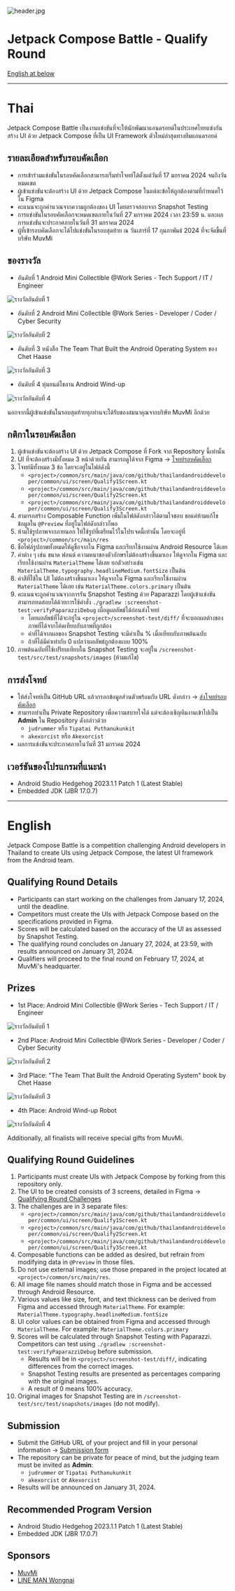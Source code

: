 ![header.jpg](images%2Fheader.jpg)

# Jetpack Compose Battle - Qualify Round
[English at below](#english)

---

# Thai

Jetpack Compose Battle เป็นงานแข่งขันที่จะให้นักพัฒนาแอนดรอยด์ในประเทศไทยแข่งกันสร้าง UI ด้วย Jetpack Compose ที่เป็น UI Framework ตัวใหม่ล่าสุดทางทีมแอนดรอยด์

## รายละเอียดสำหรับรอบคัดเลือก
* การเข้าร่วมแข่งขันในรอบคัดเลือกสามารถเริ่มทำโจทย์ได้ตั้งแต่วันที่ 17 มกราคม 2024 จนถึงวันหมดเขต
* ผู้เข้าแข่งขันจะต้องสร้าง UI ด้วย Jetpack Compose ในแต่ละข้อให้ถูกต้องตามที่กำหนดไว้ใน Figma
* คะแนนจะถูกคำนวณจากความถูกต้องของ UI โดยตรวจสอบจาก Snapshot Testing
* การแข่งขันในรอบคัดเลือกจะหมดเขตภายในวันที่ 27 มกราคม 2024 เวลา 23:59 น. และผลการแข่งขันจะประกาศภายในวันที่ 31 มกราคม 2024
* ผู้ที่เข้ารอบคัดเลือกจะได้ไปแข่งขันในรอบสุดท้าย ณ วันเสาร์ที่ 17 กุมภาพันธ์ 2024 ที่จะจัดขึ้นที่บริษัท MuvMi

## ของรางวัล
* อันดับที่ 1 Android Mini Collectible @Work Series - Tech Support / IT / Engineer

![รางวัลอันดับที่ 1](images%2Fprize_first.png)

* อันดับที่ 2 Android Mini Collectible @Work Series - Developer / Coder / Cyber Security

![รางวัลอันดับที่ 2](images%2Fprize_second.png)

* อันดับที่ 3 หนังสือ The Team That Built the Android Operating System ของ Chet Haase

![รางวัลอันดับที่ 3](images%2Fprize_third.png)

* อันดับที่ 4 หุ่นยนต์ไขลาน Android Wind-up

![รางวัลอันดับที่ 4](images%2Fprize_fourth.png)

นอกจากนี้ผู้เข้าแข่งขันในรอบสุดท้ายทุกท่านจะได้รับของสมนาคุณจากบริษัท MuvMi อีกด้วย

## กติกาในรอบคัดเลือก
1. ผู้เข้าแข่งขันจะต้องสร้าง UI ด้วย Jetpack Compose ที่ Fork จาก Repository นี้เท่านั้น
2. UI ที่จะต้องสร้างมีทั้งหมด 3 หน้าด้วยกัน สามารถดูได้จาก Figma -> [โจทย์รอบคัดเลือก](https://www.figma.com/file/AsOdXenDJAp89aTxGT996v/Jetpack-Compose-Battle---Qualify-Day?type=design&node-id=54766%3A246&mode=dev)
3. โจทย์มีทั้งหมด 3 ข้อ โดยจะอยู่ในไฟล์ดังนี้
   * `<project>/common/src/main/java/com/github/thailandandroiddeveloper/common/ui/screen/Qualify1Screen.kt`
   * `<project>/common/src/main/java/com/github/thailandandroiddeveloper/common/ui/screen/Qualify2Screen.kt`
   * `<project>/common/src/main/java/com/github/thailandandroiddeveloper/common/ui/screen/Qualify3Screen.kt`
4. สามารถสร้าง Composable Function เพิ่มในไฟล์ดังกล่าวได้ตามใจชอบ ขอแค่ห้ามแก้ไขข้อมูลใน `@Preview` ที่อยู่ในไฟล์ดังกล่าวก็พอ 
5. ห้ามใช้รูปภาพจากภายนอก ให้ใช้รูปที่เตรียมไว้ในโปรเจคนี้เท่านั้น โดยจะอยู่ที่ `<project>/common/src/main/res`
6. ชื่อไฟล์รูปภาพทั้งหมดให้ดูชื่อจากใน Figma และเรียกใช้งานผ่าน Android Resource ได้เลย
7. ค่าต่าง ๆ เช่น ขนาด ฟอนต์ ความหนาของตัวอักษรไม่ต้องสร้างขึ้นมาเอง ให้ดูจากใน Figma และเรียกใช้งานผ่าน `MaterialTheme` ได้เลย ยกตัวอย่างเช่น `MaterialTheme.typography.headlineMedium.fontSize` เป็นต้น
8. ค่าสีที่ใช้ใน UI ไม่ต้องสร้างขึ้นมาเอง ให้ดูจากใน Figma และเรียกใช้งานผ่าน `MaterialTheme` ได้เลย เช่น `MaterialTheme.colors.primary` เป็นต้น
9. คะแนนจะถูกคำนวณจากการรัน Snapshot Testing ด้วย Paparazzi โดยผู้เข้าแข่งขันสามารถทดสอบได้ด้วยการใช้คำสั่ง `./gradlew :screenshot-test:verifyPaparazziDebug` เผื่อดูผลลัพธ์ได้ก่อนส่งโจทย์
   * โดยผลลัพธ์ที่ได้จะอยู่ใน `<project>/screenshot-test/diff/` ที่จะบอกผลต่างของภาพที่ได้จากโค้ดเทียบกับภาพที่ถูกต้อง
   * ค่าที่ได้จากผลของ Snapshot Testing จะมีค่าเป็น % เมื่อเทียบกับภาพต้นฉบับ
   * ถ้าที่ได้มีค่าเท่ากับ 0 แปลว่าผลลัพธ์ถูกต้องแบบ 100%
10. ภาพต้นฉบับที่ใช้เปรียบเทียบใน Snapshot Testing จะอยู่ใน `/screenshot-test/src/test/snapshots/images` (ห้ามแก้ไข)

## การส่งโจทย์
* ให้ส่งโจทย์เป็น GitHub URL แล้วกรอกข้อมูลส่วนตัวพร้อมกับ URL ดังกล่าว -> [ส่งโจทย์รอบคัดเลือก](https://forms.gle/FQesDoGdFcuLacdt7)
* สามารถทำเป็น Private Repository เพื่อความสบายใจได้ แต่จะต้องเชิญทีมงานเข้าไปเป็น **Admin** ใน Repository ดังกล่าวด้วย
  * `judrummer` หรือ `Tipatai Puthanukunkit`
  * `akexorcist` หรือ `Akexorcist`
* ผลการแข่งขันจะประกาศภายในวันที่ 31 มกราคม 2024

## เวอร์ชันของโปรแกรมที่แนะนำ
* Android Studio Hedgehog 2023.1.1 Patch 1 (Latest Stable)
* Embedded JDK (JBR 17.0.7)

---

# English
Jetpack Compose Battle is a competition challenging Android developers in Thailand to create UIs using Jetpack Compose, the latest UI framework from the Android team.

## Qualifying Round Details
* Participants can start working on the challenges from January 17, 2024, until the deadline.
* Competitors must create the UIs with Jetpack Compose based on the specifications provided in Figma.
* Scores will be calculated based on the accuracy of the UI as assessed by Snapshot Testing.
* The qualifying round concludes on January 27, 2024, at 23:59, with results announced on January 31, 2024.
* Qualifiers will proceed to the final round on February 17, 2024, at MuvMi's headquarter.

## Prizes
* 1st Place: Android Mini Collectible @Work Series - Tech Support / IT / Engineer

![รางวัลอันดับที่ 1](images%2Fprize_first.png)

* 2nd Place: Android Mini Collectible @Work Series - Developer / Coder / Cyber Security

![รางวัลอันดับที่ 2](images%2Fprize_second.png)

* 3rd Place: "The Team That Built the Android Operating System" book by Chet Haase

![รางวัลอันดับที่ 3](images%2Fprize_third.png)

* 4th Place: Android Wind-up Robot

![รางวัลอันดับที่ 4](images%2Fprize_fourth.png)

Additionally, all finalists will receive special gifts from MuvMi.

## Qualifying Round Guidelines
1. Participants must create UIs with Jetpack Compose by forking from this repository only.
2. The UI to be created consists of 3 screens, detailed in Figma -> [Qualifying Round Challenges](https://www.figma.com/file/AsOdXenDJAp89aTxGT996v/Jetpack-Compose-Battle---Qualify-Day?type=design&node-id=54766%3A246&mode=dev)
3. The challenges are in 3 separate files:
    * `<project>/common/src/main/java/com/github/thailandandroiddeveloper/common/ui/screen/Qualify1Screen.kt`
    * `<project>/common/src/main/java/com/github/thailandandroiddeveloper/common/ui/screen/Qualify2Screen.kt`
    * `<project>/common/src/main/java/com/github/thailandandroiddeveloper/common/ui/screen/Qualify3Screen.kt`
4. Composable functions can be added as desired, but refrain from modifying data in `@Preview` in those files.
5. Do not use external images; use those prepared in the project located at `<project>/common/src/main/res`.
6. All image file names should match those in Figma and be accessed through Android Resource.
7. Various values like size, font, and text thickness can be derived from Figma and accessed through `MaterialTheme`. For example: `MaterialTheme.typography.headlineMedium.fontSize`
8. UI color values can be obtained from Figma and accessed through `MaterialTheme`. For example: `MaterialTheme.colors.primary`
9. Scores will be calculated through Snapshot Testing with Paparazzi. Competitors can test using `./gradlew :screenshot-test:verifyPaparazziDebug` before submission.
    * Results will be in `<project>/screenshot-test/diff/`, indicating differences from the correct images.
    * Snapshot Testing results are presented as percentages comparing with the original images.
    * A result of 0 means 100% accuracy.
10. Original images for Snapshot Testing are in `/screenshot-test/src/test/snapshots/images` (do not modify).

## Submission
* Submit the GitHub URL of your project and fill in your personal information -> [Submission form](https://forms.gle/FQesDoGdFcuLacdt7)
* The repository can be private for peace of mind, but the judging team must be invited as **Admin**:
    * `judrummer` or `Tipatai Puthanukunkit`
    * `akexorcist` or `Akexorcist`
* Results will be announced on January 31, 2024.

## Recommended Program Version
* Android Studio Hedgehog 2023.1.1 Patch 1 (Latest Stable)
* Embedded JDK (JBR 17.0.7)

## Sponsors
* [MuvMi](https://muvmi.co/)
* [LINE MAN Wongnai](https://lmwn.com/)
